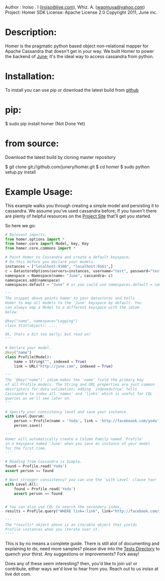 Author : Iroiso . I (iroiso@live.com), Whiz. A. (waomuya@yahoo.com)
Project: Homer SDK
License: Apache License 2.0
Copyright 2011, June inc.


Description:
============
Homer is the pragmatic python based object non-relational 
mapper for Apache Cassandra that doesn't get in your way.
We built Homer to power the backend of [June](http://june.ly);
It's the ideal way to access cassandra from python.

Installation:
=============
To install you can use pip or download the latest build from 
[github](http://github.com/junery/homer)

pip:
====
$ sudo pip install homer (Not Done Yet)

from source:
============
Download the latest build by cloning master repository

$ git clone git://github.com/junery/homer.git
$ cd homer
$ sudo python setup.py install

Example Usage:
==============
This example walks you through creating a simple model and persisting it to cassandra. 
We assume you've used cassandra before; If you haven't there are plenty of helpful 
resources on the [Project Site](http://cassandra.apache.org) that'll get you started.

So here we go:

```python
# Relevant imports.
from homer.options import *
from homer.core import Model, key, Key
from homer.core.commons import *

# Point Homer to Cassandra and create a default keyspace;
# Do this before you declare your models.
instances = ["localhost:9160", "localhost:9161",]
c = DatastoreOptions(servers=instances, username="test", password="test")
namespace = Namespace(name= "June", cassandra= c)
namespaces.add(namespace)
namespaces.default = "June" # or you could use namespaces.default = namespace

'''
The snippet above points homer to your datastores and tells
Homer to map all models to the 'June' keyspace by default. You
can always map a Model to a different keyspace with the idiom 
below.

@key("name", namespace="Logging")
class Stat(object): ....

Ok, thats a bit too early; but read on!
'''

# Declare your model. 
@key("name")
class Profile(Model): 
    name = String("", indexed = True)
    link = URL("http://june.com", indexed = True)
    
'''
The `@key("name")` idiom makes the 'name' field the primary key
of all Profile models. The String and URL properties are just common
descriptors for data validation; adding `indexed=true` tells 
Casssandra to index all 'names' and 'links' which is useful for CQL
queries as we'll see later on.
'''

# Specify your consistency level and save your instance.
with Level.Quorum:
    person = Profile(name = 'Yoda', link = 'http://faceboook.com/yoda')
    person.save()

'''
Homer will automatically create a Column Family named 'Profile' 
in a keyspace named 'June' when you save an instance of your model
for the first time.
'''

# Reading from Cassandra is Simple.
found = Profile.read('Yoda') 
assert person == found

# Want stronger consistency? you can use the 'with Level' clause too!
with Level.All:
    found = Profile.read('Yoda')
    assert person == found


# You can also use CQL to search the secondary index, 
results = Profile.query("WHERE link=:link", link="http://facebook.com/iroiso")

'''
The *results* object above is an iterable object that yields
Profile instances when you iterate over it.
''''
```
This is by no means a complete guide. There is still alot of documenting
and explaining to do, need more samples? please dive into the [Tests Directory](src/tests) 
to quench your thirst. Any suggestions or improvements? Fork away!

Does any of these seem interesting? then, you'd like to join us! or contribute, 
either ways we'd love to hear from you. Reach out to us iroiso at live dot com.
